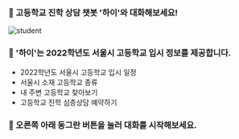 ### 🏫 고등학교 진학 상담 챗봇 '하이'와 대화해보세요!
![student](https://user-images.githubusercontent.com/81274352/118222153-07a36e80-b4ba-11eb-88c7-6e4c79986f5d.png)

### 🏫 '하이'는 2022학년도 서울시 고등학교 입시 정보를 제공합니다.
- 2022학년도 서울시 고등학교 입시 일정
- 서울시 소재 고등학교 종류
- 내 주변 고등학교 찾아보기
- 고등학교 진학 심층상담 예약하기


### 🏫 오른쪽 아래 동그란 버튼을 눌러 대화를 시작해보세요.
